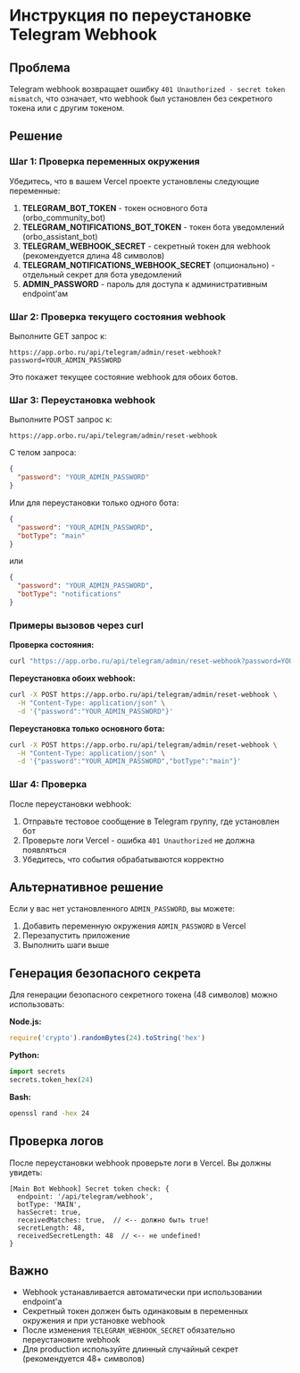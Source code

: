 # Инструкция по переустановке Telegram Webhook

## Проблема
Telegram webhook возвращает ошибку `401 Unauthorized - secret token mismatch`, что означает, что webhook был установлен без секретного токена или с другим токеном.

## Решение

### Шаг 1: Проверка переменных окружения

Убедитесь, что в вашем Vercel проекте установлены следующие переменные:

1. **TELEGRAM_BOT_TOKEN** - токен основного бота (orbo_community_bot)
2. **TELEGRAM_NOTIFICATIONS_BOT_TOKEN** - токен бота уведомлений (orbo_assistant_bot)
3. **TELEGRAM_WEBHOOK_SECRET** - секретный токен для webhook (рекомендуется длина 48 символов)
4. **TELEGRAM_NOTIFICATIONS_WEBHOOK_SECRET** (опционально) - отдельный секрет для бота уведомлений
5. **ADMIN_PASSWORD** - пароль для доступа к административным endpoint'ам

### Шаг 2: Проверка текущего состояния webhook

Выполните GET запрос к:
```
https://app.orbo.ru/api/telegram/admin/reset-webhook?password=YOUR_ADMIN_PASSWORD
```

Это покажет текущее состояние webhook для обоих ботов.

### Шаг 3: Переустановка webhook

Выполните POST запрос к:
```
https://app.orbo.ru/api/telegram/admin/reset-webhook
```

С телом запроса:
```json
{
  "password": "YOUR_ADMIN_PASSWORD"
}
```

Или для переустановки только одного бота:
```json
{
  "password": "YOUR_ADMIN_PASSWORD",
  "botType": "main"
}
```
или
```json
{
  "password": "YOUR_ADMIN_PASSWORD",
  "botType": "notifications"
}
```

### Примеры вызовов через curl

**Проверка состояния:**
```bash
curl "https://app.orbo.ru/api/telegram/admin/reset-webhook?password=YOUR_ADMIN_PASSWORD"
```

**Переустановка обоих webhook:**
```bash
curl -X POST https://app.orbo.ru/api/telegram/admin/reset-webhook \
  -H "Content-Type: application/json" \
  -d '{"password":"YOUR_ADMIN_PASSWORD"}'
```

**Переустановка только основного бота:**
```bash
curl -X POST https://app.orbo.ru/api/telegram/admin/reset-webhook \
  -H "Content-Type: application/json" \
  -d '{"password":"YOUR_ADMIN_PASSWORD","botType":"main"}'
```

### Шаг 4: Проверка

После переустановки webhook:
1. Отправьте тестовое сообщение в Telegram группу, где установлен бот
2. Проверьте логи Vercel - ошибка `401 Unauthorized` не должна появляться
3. Убедитесь, что события обрабатываются корректно

## Альтернативное решение

Если у вас нет установленного `ADMIN_PASSWORD`, вы можете:

1. Добавить переменную окружения `ADMIN_PASSWORD` в Vercel
2. Перезапустить приложение
3. Выполнить шаги выше

## Генерация безопасного секрета

Для генерации безопасного секретного токена (48 символов) можно использовать:

**Node.js:**
```javascript
require('crypto').randomBytes(24).toString('hex')
```

**Python:**
```python
import secrets
secrets.token_hex(24)
```

**Bash:**
```bash
openssl rand -hex 24
```

## Проверка логов

После переустановки webhook проверьте логи в Vercel. Вы должны увидеть:
```
[Main Bot Webhook] Secret token check: {
  endpoint: '/api/telegram/webhook',
  botType: 'MAIN',
  hasSecret: true,
  receivedMatches: true,  // <-- должно быть true!
  secretLength: 48,
  receivedSecretLength: 48  // <-- не undefined!
}
```

## Важно

- Webhook устанавливается автоматически при использовании endpoint'а
- Секретный токен должен быть одинаковым в переменных окружения и при установке webhook
- После изменения `TELEGRAM_WEBHOOK_SECRET` обязательно переустановите webhook
- Для production используйте длинный случайный секрет (рекомендуется 48+ символов)


